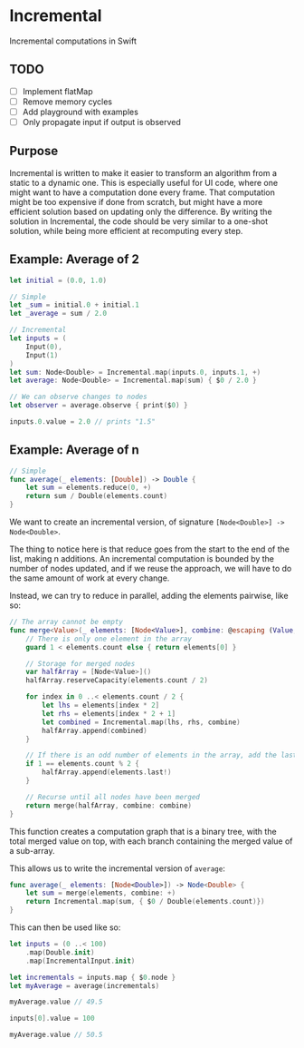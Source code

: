 # Incremental
Incremental computations in Swift

## TODO

- [ ] Implement flatMap
- [ ] Remove memory cycles
- [ ] Add playground with examples
- [ ] Only propagate input if output is observed

## Purpose

Incremental is written to make it easier to transform an algorithm from a static to a dynamic one. This is especially useful for UI code, where one might want to have a computation done every frame. That computation might be too expensive if done from scratch, but might have a more efficient solution based on updating only the difference. By writing the solution in Incremental, the code should be very similar to a one-shot solution, while being more efficient at recomputing every step.

## Example: Average of 2

``` Swift
let initial = (0.0, 1.0)

// Simple
let _sum = initial.0 + initial.1
let _average = sum / 2.0

// Incremental
let inputs = (
	Input(0),
	Input(1)
)
let sum: Node<Double> = Incremental.map(inputs.0, inputs.1, +)
let average: Node<Double> = Incremental.map(sum) { $0 / 2.0 }

// We can observe changes to nodes
let observer = average.observe { print($0) }

inputs.0.value = 2.0 // prints "1.5"
```

## Example: Average of n

``` Swift
// Simple
func average(_ elements: [Double]) -> Double {
    let sum = elements.reduce(0, +)
    return sum / Double(elements.count)
}
```

We want to create an incremental version, of signature `[Node<Double>] -> Node<Double>`.

The thing to notice here is that reduce goes from the start to the end of the list, making n additions. An incremental computation is bounded by the number of nodes updated, and if we reuse the approach, we will have to do the same amount of work at every change.

Instead, we can try to reduce in parallel, adding the elements pairwise, like so:

``` Swift
// The array cannot be empty
func merge<Value>(_ elements: [Node<Value>], combine: @escaping (Value, Value) -> Value) -> Node<Value> {
	// There is only one element in the array
    guard 1 < elements.count else { return elements[0] }

    // Storage for merged nodes
    var halfArray = [Node<Value>]()
    halfArray.reserveCapacity(elements.count / 2)

    for index in 0 ..< elements.count / 2 {
        let lhs = elements[index * 2]
        let rhs = elements[index * 2 + 1]
        let combined = Incremental.map(lhs, rhs, combine)
        halfArray.append(combined)
    }

    // If there is an odd number of elements in the array, add the last one to the merged array
    if 1 == elements.count % 2 {
        halfArray.append(elements.last!)
    }

    // Recurse until all nodes have been merged
    return merge(halfArray, combine: combine)
}
```

This function creates a computation graph that is a binary tree, with the total merged value on top, with each branch containing the merged value of a sub-array. 

This allows us to write the incremental version of `average`:

``` Swift
func average(_ elements: [Node<Double>]) -> Node<Double> {
    let sum = merge(elements, combine: +)
    return Incremental.map(sum, { $0 / Double(elements.count)})
}
```

This can then be used like so:

``` Swift
let inputs = (0 ..< 100)
    .map(Double.init)
    .map(IncrementalInput.init)

let incrementals = inputs.map { $0.node }
let myAverage = average(incrementals)

myAverage.value // 49.5

inputs[0].value = 100

myAverage.value // 50.5
``` 
